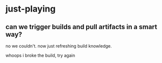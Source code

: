 # just-playing

## can we trigger builds and pull artifacts in a smart way?

no we couldn't. now just refreshing build knowledge.

whoops i broke the build, try again
